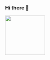 ### Hi there 👋

<!--
**palomahimoro/palomahimoro** is a ✨ _special_ ✨ repository because its `README.md` (this file) appears on your GitHub profile.

Here are some ideas to get you started:

- 🔭 I’m currently working on ...
- 🌱 I’m currently learning ...
- 👯 I’m looking to collaborate on ...
- 🤔 I’m looking for help with ...
- 💬 Ask me about ...
- 📫 How to reach me: ...
- 😄 Pronouns: ...
- ⚡ Fun fact: ...
-->

  
<div>
  <a href="https://github.com/palomahimoro">
  <img height="130cm" src="https://github-readme-stats.vercel.app/api/top-langs/?username=palomahimoro&layout=compact&langs_count=16&theme=nightowl"/>
    </div>

